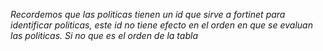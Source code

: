 
*Recordemos que las politicas tienen un id que sirve a fortinet para identificar politicas, este id no tiene efecto en el orden en que se evaluan las politicas. Si no que es el orden de la tabla*